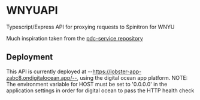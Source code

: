 # WNYUAPI

Typescript/Express API for proxying requests to Spinitron for WNYU

Much inspiration taken from the [pdc-service repository](https://github.com/PhilanthropyDataCommons/service)

## Deployment

This API is currently deployed at --https://lobster-app-zabc8.ondigitalocean.app/--,
using the digital ocean app platform.
NOTE: The environment variable for HOST must be set to '0.0.0.0' in the application
settings in order for digital ocean to pass the HTTP health check
